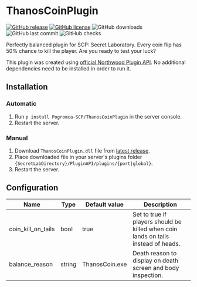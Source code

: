 # ThanosCoinPlugin
[![GitHub release](https://flat.badgen.net/github/release/Pogromca-SCP/ThanosCoinPlugin)](https://github.com/Pogromca-SCP/ThanosCoinPlugin/releases)
[![GitHub license](https://flat.badgen.net/github/license/Pogromca-SCP/ThanosCoinPlugin)](https://github.com/Pogromca-SCP/ThanosCoinPlugin/blob/main/LICENSE)
![GitHub downloads](https://flat.badgen.net/github/assets-dl/Pogromca-SCP/ThanosCoinPlugin)
![GitHub last commit](https://flat.badgen.net/github/last-commit/Pogromca-SCP/ThanosCoinPlugin/main)
![GitHub checks](https://flat.badgen.net/github/checks/Pogromca-SCP/ThanosCoinPlugin/main)

Perfectly balanced plugin for SCP: Secret Laboratory. Every coin flip has 50% chance to kill the player. Are you ready to test your luck?
 
This plugin was created using [official Northwood Plugin API](https://github.com/northwood-studios/NwPluginAPI). No additional dependencies need to be installed in order to run it.
 
## Installation
### Automatic
1. Run `p install Pogromca-SCP/ThanosCoinPlugin` in the server console.
2. Restart the server.

### Manual
1. Download `ThanosCoinPlugin.dll` file from [latest release](https://github.com/Pogromca-SCP/ThanosCoinPlugin/releases/latest).
2. Place downloaded file in your server's plugins folder `{SecretLabDirectory}/PluginAPI/plugins/{port|global}`.
3. Restart the server.

## Configuration
| Name               | Type   | Default value  | Description                                                                        |
| ------------------ | ------ | -------------- | ---------------------------------------------------------------------------------- |
| coin_kill_on_tails | bool   | true           | Set to true if players should be killed when coin lands on tails instead of heads. |
| balance_reason     | string | ThanosCoin.exe | Death reason to display on death screen and body inspection.                       |

